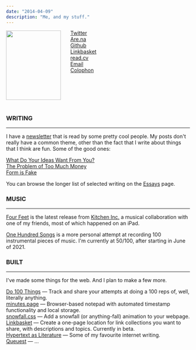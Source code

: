 ```yaml
---
date: "2014-04-09"
description: "Me, and my stuff."
---
```


<div 
id="photo" style="display: inline-block;"> 
<img style="width: 150px; height: 190px; object-fit: cover; margin-top: 0px; margin-bottom: 15px; position: relative; display: inline-block; 
/*cursor: url('../photos/moon.png'), auto; */
margin-right: 1.4rem;" src="/photos/moiblack.jpg">
</div>

<div id=link-list style="display: inline-block; vertical-align: top; margin-top: -2px"> 
<a href=""> Twitter </a> <br>
<a href=""> Are.na </a> <br>
<a href=""> Github </a> <br>
<a href=""> Linkbasket </a> <br>
<a href=""> read.cv </a> <br>
<a href=""> Email </a> <br>
<a href=""> Colophon </a> <br>
</div>

<h3 style="margin-top: 25px"> WRITING </h3>

---

I have a [newsletter](https://bewrong.substack.com/) that is read by some pretty cool people. My posts don't really have a common theme, other than the fact that I write about things that I think are fun. Some of the good ones:

[What Do Your Ideas Want From You?](https://bewrong.substack.com/p/what-do-ideas-want)  
[The Problem of Too Much Money](https://bewrong.substack.com/p/the-problem-of-too-much-money)  
[Form is Fake](https://bewrong.substack.com/p/form-is-fake)  

You can browse the longer list of selected writing on the [Essays](/essays) page.


### MUSIC
---

[Four Feet](https://open.spotify.com/track/0ZucC4LM2jpU3bQTbqujhc) is the latest release from [Kitchen Inc.](https://open.spotify.com/artist/3lFcVnOvnxrbW78B25ilQQ) a musical collaboration with one of my friends, most of which happened on an iPad.

[One Hundred Songs](https://onehundredsongs.netlify.app/) is a more personal attempt at recording 100 instrumental pieces of music. I'm currently at 50/100, after starting in June of 2021.


### BUILT
---

I've made some things for the web. And I plan to make a few more.

[Do 100 Things](https://do100things.com/) — Track and share your attempts at doing a 100 reps of, well, literally anything.  
[minutes.page](https://blankminutes.netlify.app/) — Browser-based notepad with automated timestamp functionality and local storage.  
[snowfall.css](https://snowfall.joodaloop.com/) — Add a snowfall (or anything-fall) animation to your webpage.  
[Linkbasket](https://linkbasket.xyz/) — Create a one-page location for link collections you want to share, with descriptions and topics. Currently in beta.   
[Hypertext as Literature](https://hypertextliterature.netlify.app/) — Some of my favourite internet writing.  
[Queuest]() — ...

